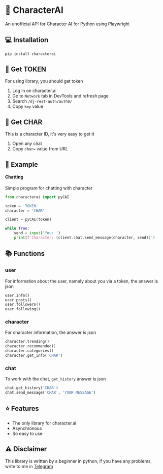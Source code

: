# 💬 CharacterAI

An unofficial API for Character AI for Python using Playwright

## 💻 Installation
```bash
pip install characterai
```

## 🔐 Get TOKEN
For using library, you should get token
1. Log in on character.ai
2. Go to `Network` tab in DevTools and refresh page
3. Search `/dj-rest-auth/auth0/`
4. Copy `key` value

## 🔐 Get CHAR
This is a character ID, it's very easy to get it
1. Open any chat
2. Copy `char=` value from URL

## 📙 Example
#### Chatting
Simple program for chatting with character
```Python
from characterai import pyCAI

token = 'TOKEN'
character = 'CHAR'

client = pyCAI(token)

while True:
    send = input('You: ')
    print(f'Character: {client.chat.send_message(character, send)}')
```

## 📚 Functions
### user
For information about the user, namely about you via a token, the answer is json
```python
user.info()
user.posts()
user.followers()
user.following()
```
### character
For character information, the answer is json
```python
character.trending()
character.recommended()
character.categories()
character.get_info('CHAR')
```
### chat
To work with the chat, `get_history` answer is json
```python
chat.get_history('CHAR')
chat.send_message('CHAR', 'YOUR MESSAGE')
```

## ⭐️ Features
- The only library for character.ai
- Asynchronous
- So easy to use

## ⚠️ Disclaimer
This library is written by a beginner in python, if you have any problems, write to me in [Telegram](https://t.me/kramcat)

